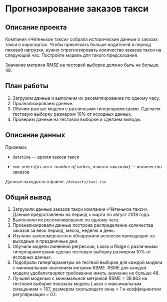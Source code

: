 #  Прогнозирование заказов такси

## Описание проекта
Компания «Чётенькое такси» собрала исторические данные о заказах такси в аэропортах. Чтобы привлекать больше водителей в период пиковой нагрузки, нужно спрогнозировать количество заказов такси на следующий час. Постройте модель для такого предсказания.

Значение метрики *RMSE* на тестовой выборке должно быть не больше 48.

## План работы

1. Загрузим данные и выполним их ресемплирование по одному часу.
2. Проанализироваем данные.
3. Обучим разные модели с различными гиперпараметрами. Сделаем тестовую выборку размером 10% от исходных данных.
4. Проверим данные на тестовой выборке и сделаем выводы.

## Описание данных

Признаки:

-	`datetime` — время заказа такси
    
-	`num_orders`(от англ. *number of orders*, «число заказов») — количество заказов

Данные находятся в файле: `/datasets/taxi.csv`

## Общий вывод

1. Загрузили данные заказов такси компании «Чётенькое такси». Данные предоставлены на период с марта по август 2018 года.
2. Выполнили их ресемплирование по одному часу.
2. Проанализировали данные построив распределение количества заказов за весь период, месяц, неделю и день.
3. Изучили закономерности и обнаружили всплески приходящие на выходные и праздничные дни.
3. Обучили модели линейной регрессии, Lasso и Ridge с различными гиперпараметрами сделав тестовую выборку размером 10% от исходных данных.
4. Подобрали гиперпараметры на тествой выборке для каждой модели с минимальным значением метрики RSME. RSME для каждой модели удобвлетворяет требованию иметь значение не больше 48.
5. Лучшей моделью с минимальной метрикой RSME = 38.863 на тестовой выборке показала модель Lasso с максимальным смещением =  157, размером скользящего окна =  1 и коэффициентом регуляризации = 0.1.

